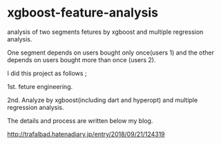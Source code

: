 # xgboost-feature-analysis
analysis of two segments fetures by xgboost and multiple regression analysis.


One segment depends on users bought only once(users 1) and the other depends on users bought more than once (users 2).


I did this project as follows ;


1st. feture engineering.

2nd. Analyze by xgboost(including dart and hyperopt) and multiple regression analysis.

The details and process are written below my blog.



http://trafalbad.hatenadiary.jp/entry/2018/09/21/124319
